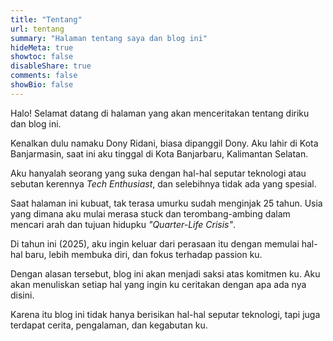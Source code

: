 ```yaml
---
title: "Tentang"
url: tentang
summary: "Halaman tentang saya dan blog ini"
hideMeta: true
showtoc: false
disableShare: true
comments: false
showBio: false
---
```


Halo! Selamat datang di halaman yang akan menceritakan tentang diriku dan blog ini.

Kenalkan dulu namaku Dony Ridani, biasa dipanggil Dony. Aku lahir di Kota Banjarmasin, saat ini aku tinggal di Kota Banjarbaru, Kalimantan Selatan.

Aku hanyalah seorang yang suka dengan hal-hal seputar teknologi atau sebutan kerennya _Tech Enthusiast_, dan selebihnya tidak ada yang spesial.

Saat halaman ini kubuat, tak terasa umurku sudah menginjak 25 tahun. Usia yang dimana aku mulai merasa stuck dan terombang-ambing dalam mencari arah dan tujuan hidupku _"Quarter-Life Crisis"_.

Di tahun ini (2025), aku ingin keluar dari perasaan itu dengan memulai hal-hal baru, lebih membuka diri, dan fokus terhadap passion ku.

Dengan alasan tersebut, blog ini akan menjadi saksi atas komitmen ku. Aku akan menuliskan setiap hal yang ingin ku ceritakan dengan apa ada nya disini.

Karena itu blog ini tidak hanya berisikan hal-hal seputar teknologi, tapi juga terdapat cerita, pengalaman, dan kegabutan ku.
